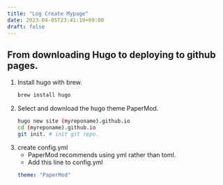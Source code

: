 ```yaml
---
title: "Log Create Mypage"
date: 2023-04-05T23:41:19+09:00
draft: false
---
```


## From downloading Hugo to deploying to github pages.
1. Install hugo with brew.
    ```bash
    brew install hugo
    ```
2. Select and download the hugo theme PaperMod.
    ```bash
    hugo new site (myreponame).github.io
    cd (myreponame).github.io
    git init. # init git repo.
    ```
3. create config.yml
    - PaperMod recommends using yml rather than toml.
    - Add this line to config.yml
    ```yml
    theme: "PaperMod"
    ```
